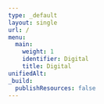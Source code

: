 ```yaml
---
type: _default
layout: single
url: /
menu:
  main:
    weight: 1
    identifier: Digital
    title: Digital
unifiedAlt: 
_build:
  publishResources: false
---
```

